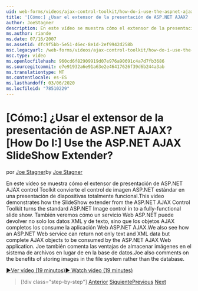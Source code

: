 ```yaml
---
uid: web-forms/videos/ajax-control-toolkit/how-do-i-use-the-aspnet-ajax-slideshow-extender
title: '[Cómo:] ¿Usar el extensor de la presentación de ASP.NET AJAX? | Microsoft Docs'
author: JoeStagner
description: En este vídeo se muestra cómo el extensor de la presentación de ASP.NET AJAX control Toolkit convierte el control de imagen ASP.NET estándar en un SL totalmente funcional...
ms.author: riande
ms.date: 07/16/2007
ms.assetid: dfc9f5bb-5e51-46ec-8e1d-2ef9942d258b
msc.legacyurl: /web-forms/videos/ajax-control-toolkit/how-do-i-use-the-aspnet-ajax-slideshow-extender
msc.type: video
ms.openlocfilehash: 960cd6f82909919d07e976a90691c4a7d7fb3686
ms.sourcegitcommit: e7e91932a6e91a63e2e46417626f39d6b244a3ab
ms.translationtype: MT
ms.contentlocale: es-ES
ms.lasthandoff: 03/06/2020
ms.locfileid: "78510229"
---
```

# <a name="how-do-i-use-the-aspnet-ajax-slideshow-extender"></a><span data-ttu-id="f63f9-104">[Cómo:] ¿Usar el extensor de la presentación de ASP.NET AJAX?</span><span class="sxs-lookup"><span data-stu-id="f63f9-104">[How Do I:] Use the ASP.NET AJAX SlideShow Extender?</span></span>

<span data-ttu-id="f63f9-105">por [Joe Stagner](https://github.com/JoeStagner)</span><span class="sxs-lookup"><span data-stu-id="f63f9-105">by [Joe Stagner](https://github.com/JoeStagner)</span></span>

<span data-ttu-id="f63f9-106">En este vídeo se muestra cómo el extensor de presentación de ASP.NET AJAX control Toolkit convierte el control de imagen ASP.NET estándar en una presentación de diapositivas totalmente funcional.</span><span class="sxs-lookup"><span data-stu-id="f63f9-106">This video demonstrates how the SlideShow extender from the ASP.NET AJAX Control Toolkit turns the standard ASP.NET Image control in to a fully-functional slide show.</span></span> <span data-ttu-id="f63f9-107">También veremos cómo un servicio Web ASP.NET puede devolver no solo los datos XML y de texto, sino que los objetos AJAX completos los consume la aplicación Web ASP.NET AJAX.</span><span class="sxs-lookup"><span data-stu-id="f63f9-107">We also see how an ASP.NET Web service can return not only text and XML data but complete AJAX objects to be consumed by the ASP.NET AJAX Web application.</span></span> <span data-ttu-id="f63f9-108">Joe también comenta las ventajas de almacenar imágenes en el sistema de archivos en lugar de en la base de datos.</span><span class="sxs-lookup"><span data-stu-id="f63f9-108">Joe also comments on the benefits of storing images in the file system rather than the database.</span></span>

[<span data-ttu-id="f63f9-109">&#9654;Ver vídeo (19 minutos)</span><span class="sxs-lookup"><span data-stu-id="f63f9-109">&#9654; Watch video (19 minutes)</span></span>](https://channel9.msdn.com/Blogs/ASP-NET-Site-Videos/how-do-i-use-the-aspnet-ajax-slideshow-extender)

> [!div class="step-by-step"]
> <span data-ttu-id="f63f9-110">[Anterior](how-do-i-use-the-aspnet-ajax-tabs-control.md)
> [Siguiente](how-do-i-use-the-aspnet-ajax-updatepanelanimation-extender.md)</span><span class="sxs-lookup"><span data-stu-id="f63f9-110">[Previous](how-do-i-use-the-aspnet-ajax-tabs-control.md)
[Next](how-do-i-use-the-aspnet-ajax-updatepanelanimation-extender.md)</span></span>
